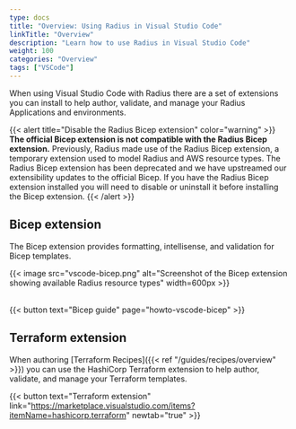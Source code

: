 ```yaml
---
type: docs
title: "Overview: Using Radius in Visual Studio Code"
linkTitle: "Overview"
description: "Learn how to use Radius in Visual Studio Code"
weight: 100
categories: "Overview"
tags: ["VSCode"]
---
```


When using Visual Studio Code with Radius there are a set of extensions you can install to help author, validate, and manage your Radius Applications and environments.

{{< alert title="Disable the Radius Bicep extension" color="warning" >}}
**The official Bicep extension is not compatible with the Radius Bicep extension.** Previously, Radius made use of the Radius Bicep extension, a temporary extension used to model Radius and AWS resource types. The Radius Bicep extension has been deprecated and we have upstreamed our extensibility updates to the official Bicep. If you have the Radius Bicep extension installed you will need to disable or uninstall it before installing the Bicep extension. 
{{< /alert >}}

## Bicep extension

The Bicep extension provides formatting, intellisense, and validation for Bicep templates.

{{< image src="vscode-bicep.png" alt="Screenshot of the Bicep extension showing available Radius resource types" width=600px >}}
<br /><br/>

{{< button text="Bicep guide" page="howto-vscode-bicep" >}}

## Terraform extension

When authoring [Terraform Recipes]({{< ref "/guides/recipes/overview" >}}) you can use the HashiCorp Terraform extension to help author, validate, and manage your Terraform templates.

{{< button text="Terraform extension" link="https://marketplace.visualstudio.com/items?itemName=hashicorp.terraform" newtab="true" >}}